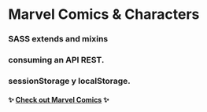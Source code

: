 # Marvel Comics & Characters

### SASS extends and mixins 
### consuming an API REST.
### sessionStorage y localStorage.

#### :sparkles: [Check out Marvel Comics](https://laclaupau.github.io/comicsAPI/) :sparkles:
